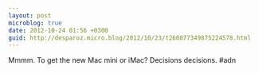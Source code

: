 ```yaml
---
layout: post
microblog: true
date: 2012-10-24 01:56 +0300
guid: http://desparoz.micro.blog/2012/10/23/t260877349875224578.html
---
```

Mmmm. To get the new Mac mini or iMac?  Decisions decisions. #adn

